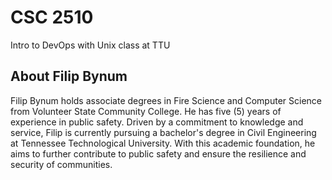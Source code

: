 <h1>CSC 2510</h1>
<p>Intro to DevOps with Unix class at TTU</p>
<h2>About Filip Bynum</h2>
<p>Filip Bynum holds associate degrees in Fire Science and Computer Science from Volunteer State Community College. He has five (5) years of experience in public safety. Driven by a commitment to knowledge and service, Filip is currently pursuing a bachelor's degree in Civil Engineering at Tennessee Technological University. With this academic foundation, he aims to further contribute to public safety and ensure the resilience and security of communities.</p>
